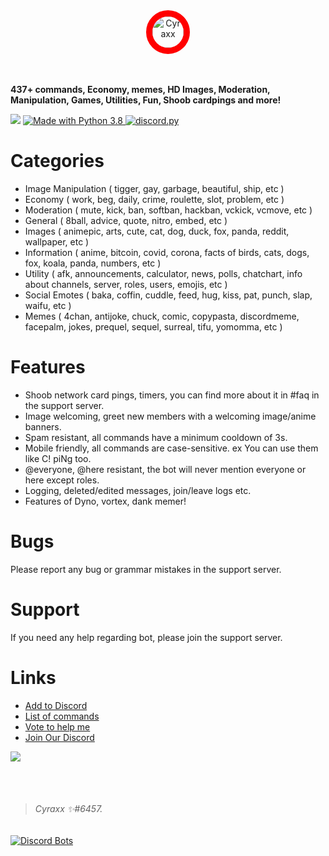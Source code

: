 <center><a href="https://discord.com/oauth2/authorize?client_id=546388840235925524&scope=bot&permissions=2080697430">
  <img align="center" width="50px" height="50px" style="border-radius: 50%; border:10px solid red;" alt="Cyraxx" src="https://images.discordapp.net/avatars/546388840235925524/d375a66414e87a860255e77cd2d44e84.png?size=512">
</a></center>
<br>
<br>

__437+ commands, Economy, memes, HD Images, Moderation, Manipulation, Games, Utilities, Fun, Shoob cardpings and more!__

[![](https://top.gg/api/widget/status/546388840235925524.svg)](https://top.gg/bot/546388840235925524)
<a href="https://www.python.org/downloads/">
    <img src="https://img.shields.io/badge/Made%20With-Python%203.8-blue.svg?style=for-the-badge" alt="Made with Python 3.8">
</a>
<a href="https://github.com/Rapptz/discord.py/">
      <img src="https://img.shields.io/badge/discord-py-blue.svg" alt="discord.py">
</a>


<h1><b>Categories</b></h1>
<ul>
<li> Image Manipulation ( tigger, gay, garbage, beautiful, ship, etc )</li>
<li> Economy ( work, beg, daily, crime, roulette, slot, problem, etc )</li>  
<li> Moderation ( mute, kick, ban, softban, hackban, vckick, vcmove, etc )</li>
<li> General ( 8ball, advice, quote, nitro, embed, etc )</li>
<li> Images ( animepic, arts, cute, cat, dog, duck, fox, panda, reddit, wallpaper, etc )</li>
<li> Information ( anime, bitcoin, covid, corona, facts of birds, cats, dogs, fox, koala, panda, numbers, etc )</li>    
<li> Utility ( afk, announcements, calculator, news, polls, chatchart, info about channels, server, roles, users, emojis, etc )</li>
<li> Social Emotes ( baka, coffin, cuddle, feed, hug, kiss, pat, punch, slap, waifu, etc )</li>
<li> Memes ( 4chan, antijoke, chuck, comic, copypasta, discordmeme, facepalm, jokes, prequel, sequel, surreal, tifu, yomomma, etc  )</li>
</ul>

<h1><b>Features</b></h1>
<ul>
<li>Shoob network card pings, timers, you can find more about it in #faq in the support server.</li>
<li>Image welcoming, greet new members with a welcoming image/anime banners.</li>
<li>Spam resistant, all commands have a minimum cooldown of 3s.</li>
<li>Mobile friendly, all commands are case-sensitive. ex You can use them like C! piNg too.</li>
<li>@everyone, @here resistant, the bot will never mention everyone or here except roles.</li>
<li>Logging, deleted/edited messages, join/leave logs etc.</li>
<li>Features of Dyno, vortex, dank memer!</li>
</ul>
<h1><b>Bugs</b></h1>
Please report any bug or grammar mistakes in the support server.
<h1><b>Support</b></h1>
If you need any help regarding bot, please join the support server.

# __**Links**__

-    [Add to Discord](https://discord.com/oauth2/authorize?client_id=546388840235925524&scope=bot&permissions=2080697430)
-    [List of commands](https://cyraxx.gitbook.io/cyraxx/commands)
-    [Vote to help me](https://top.gg/bot/546388840235925524/vote)
-    [Join Our Discord](https://discord.gg/HKtQmtj)


[![](https://discordapp.com/api/guilds/536233549272055837/embed.png?style=banner2)](https://discord.gg/HKtQmtj)

<br></br>
> ###### Cyraxx ✨#6457.

[![Discord Bots](https://top.gg/api/widget/546388840235925524.svg)](https://top.gg/bot/546388840235925524/vote)
